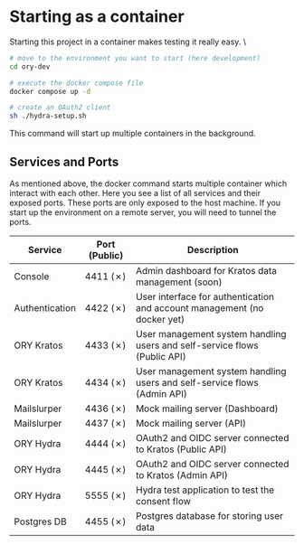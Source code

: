 # Starting as a container

Starting this project in a container makes testing it really easy. \

```bash
# move to the environment you want to start (here development)
cd ory-dev

# execute the docker compose file
docker compose up -d

# create an OAuth2 client
sh ./hydra-setup.sh
```

This command will start up multiple containers in the background.

## Services and Ports

As mentioned above, the docker command starts multiple container which interact with each other. 
Here you see a list of all services and their exposed ports. 
These ports are only exposed to the host machine.
If you start up the environment on a remote server, you will need to tunnel the ports.

| Service        | Port (Public) | Description                                                               |
|----------------|---------------|---------------------------------------------------------------------------|
| Console        | 4411 (✗)      | Admin dashboard for Kratos data management (soon)                         |
| Authentication | 4422 (✗)      | User interface for authentication and account management (no docker yet)  |
| ORY Kratos     | 4433 (✗)      | User management system handling users and self-service flows (Public API) |
| ORY Kratos     | 4434 (✗)      | User management system handling users and self-service flows (Admin API)  |
| Mailslurper    | 4436 (✗)      | Mock mailing server (Dashboard)                                           |
| Mailslurper    | 4437 (✗)      | Mock mailing server (API)                                                 |
| ORY Hydra      | 4444 (✗)      | OAuth2 and OIDC server connected to Kratos (Public API)                   |
| ORY Hydra      | 4445 (✗)      | OAuth2 and OIDC server connected to Kratos (Admin API)                    |
| ORY Hydra      | 5555 (✗)      | Hydra test application to test the consent flow                           |
| Postgres DB    | 4455 (✗)      | Postgres database for storing user data                                   |
